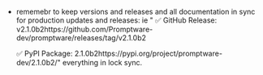 - rememebr to keep versions and releases and all documentation in sync for production updates and releases:  ie " ✅ GitHub Release: 
v2.1.0b2https://github.com/Promptware-dev/promptware/releases/tag/v2.1.0b2

  ✅ PyPI Package: 2.1.0b2https://pypi.org/project/promptware-dev/2.1.0b2/"  everything in lock sync.